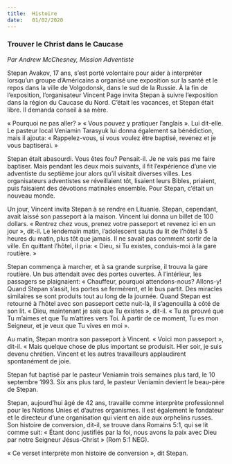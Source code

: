 ```yaml
---
title:  Histoire
date:   01/02/2020
---
```


### Trouver le Christ dans le Caucase

_Par Andrew McChesney, Mission Adventiste_

Stepan Avakov, 17 ans, s’est porté volontaire pour aider à interpréter lorsqu’un groupe d’Américains a organisé une exposition sur la santé et le repos dans la ville de Volgodonsk, dans le sud de la Russie. À la fin de l’exposition, l’organisateur Vincent Page invita Stepan à suivre l’exposition dans la région du Caucase du Nord. C’était les vacances, et Stepan était libre. Il demanda conseil à sa mère.

« Pourquoi ne pas aller? » « Vous pouvez y pratiquer l’anglais ». Lui dit-elle. Le pasteur local Veniamin Tarasyuk lui donna également sa bénédiction, mais il ajouta: « Rappelez-vous, si vous voulez être baptisé, revenez et je vous baptiserai. »

Stepan était abasourdi. Vous êtes fou? Pensait-il. Je ne vais pas me faire baptiser. Mais pendant les deux mois suivants, il fit l’expérience d’une vie adventiste du septième jour alors qu’il visitait diverses villes. Les organisateurs adventistes se réveillaient tôt, lisaient leurs Bibles, priaient, puis faisaient des dévotions matinales ensemble. Pour Stepan, c’était un nouveau monde.

Un jour, Vincent invita Stepan à se rendre en Lituanie. Stepan, cependant, avait laissé son passeport à la maison. Vincent lui donna un billet de 100 dollars. « Rentrez chez vous, prenez votre passeport et revenez ici en un jour », dit-il. Le lendemain matin, l’adolescent sauta du lit de l’hôtel à 5 heures du matin, plus tôt que jamais. Il ne savait pas comment sortir de la ville. En quittant l’hôtel, il pria: « Dieu, si Tu existes, conduis-moi à la gare routière. »

Stepan commença à marcher, et à sa grande surprise, il trouva la gare routière. Un bus attendait avec des portes ouvertes. À l’intérieur, les passagers se plaignaient: « Chauffeur, pourquoi attendons-nous? Allons-y! Quand Stepan s’assit, les portes se fermèrent, et le bus partit. Des miracles similaires se sont produits tout au long de la journée. Quand Stepan est retourné à l’hôtel avec son passeport cette nuit-là, il s’agenouilla à côté de son lit. « Dieu, maintenant je sais que Tu existes », dit-il. « Tu as prouvé que Tu m’aimes et que Tu m’attires vers Toi. À partir de ce moment, Tu es mon Seigneur, et je veux que Tu vives en moi ».

Au matin, Stepan montra son passeport à Vincent. « Voici mon passeport », dit-il. « Mais quelque chose de plus important se produisit. Hier soir, je suis devenu chrétien. Vincent et les autres travailleurs applaudirent spontanément de joie.

Stepan fut baptisé par le pasteur Veniamin trois semaines plus tard, le 10 septembre 1993. Six ans plus tard, le pasteur Veniamin devient le beau-père de Stepan.

Stepan, aujourd’hui âgé de 42 ans, travaille comme interprète professionnel pour les Nations Unies et d’autres organismes. Il est également le fondateur et le directeur d’une organisation qui vient en aide aux orphelins russes. Son histoire de conversion, dit-il, se trouve dans Romains 5:1, qui se lit comme suit: « Étant donc justifiés par la foi, nous avons la paix avec Dieu par notre Seigneur Jésus-Christ » (Rom 5:1 NEG).

« Ce verset interprète mon histoire de conversion », dit Stepan.
